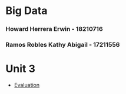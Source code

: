 # Big Data

### Howard Herrera Erwin - 18210716
### Ramos Robles Kathy Abigail - 17211556

# Unit 3
- [Evaluation](./Unit-3/Readme.md)
